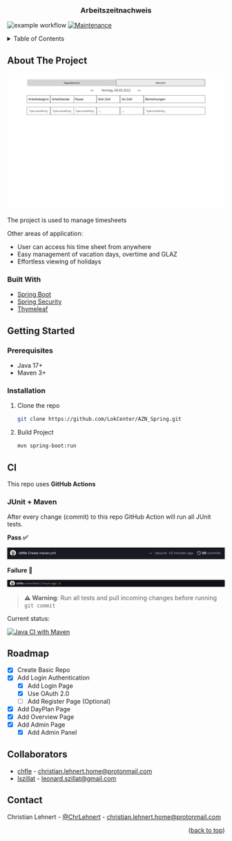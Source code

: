 <div align="center">
<h3 align="center">Arbeitszeitnachweis</h3>
 
</div>

![example workflow](https://github.com/LokCenter/AZN_Spring_WebClient/actions/workflows/maven.yml/badge.svg)
[![Maintenance](https://img.shields.io/badge/Maintained%3F-yes-green.svg)](https://github.com/LokCenter/AZN_Spring_WebClient/graphs/commit-activity)

<!-- TABLE OF CONTENTS -->
<details>
  <summary>Table of Contents</summary>
  <ol>
    <li>
      <a href="#about-the-project">About The Project</a>
      <ul>
        <li><a href="#built-with">Built With</a></li>
      </ul>
    </li>
    <li>
      <a href="#getting-started">Getting Started</a>
      <ul>
        <li><a href="#prerequisites">Prerequisites</a></li>
        <li><a href="#installation">Installation</a></li>
      </ul>
    </li>
    <li><a href="#ci">CI</a></li>
    <li><a href="#roadmap">Roadmap</a></li>
    <li><a href="#collaborators">Collaborators</a></li>
    <li><a href="#contact">Contact</a></li>
  </ol>
</details>


<!-- ABOUT THE PROJECT -->
## About The Project

<img src="readme/proj_img.png" alt="project image">

The project is used to manage timesheets

Other areas of application:

* User can access his time sheet from anywhere
* Easy management of vacation days, overtime and GLAZ
* Effortless viewing of holidays

### Built With

* [Spring Boot](https://spring.io/projects/spring-boot)
* [Spring Security](https://spring.io/projects/spring-security)
* [Thymeleaf](https://www.thymeleaf.org/)

<!-- GETTING STARTED -->
## Getting Started

### Prerequisites

* Java 17+
* Maven 3+

### Installation


1. Clone the repo
   ```sh
   git clone https://github.com/LokCenter/AZN_Spring.git
   ```
2. Build Project
   ```sh
   mvn spring-boot:run
   ```
## CI

This repo uses **GitHub Actions** 

### JUnit + Maven

After every change (commit) to this repo GitHub Action will run all JUnit tests. 

**Pass ✅**

<img src="readme/pass_commit.png">

**Failure 🚫**

<img src="readme/failure.png">


> **⚠️ Warning**: Run all tests and pull incoming changes before running `git commit`


Current status:

[![Java CI with Maven](https://github.com/LokCenter/AZN_Spring_WebClient/actions/workflows/maven.yml/badge.svg)](https://github.com/LokCenter/AZN_Spring_WebClient/actions/workflows/maven.yml)
<!-- ROADMAP -->
## Roadmap

- [X] Create Basic Repo
- [X] Add Login Authentication 
  - [X] Add Login Page
  - [X] Use OAuth 2.0
  - [ ] Add Register Page (Optional)
- [X] Add DayPlan Page
- [X] Add Overview Page
- [X] Add Admin Page
  - [X] Add Admin Panel

## Collaborators
<ul>
  <li><a href="https://github.com/chfle">chfle</a> - <a href="mailto:christian.lehnert.home@protonmail.com">christian.lehnert.home@protonmail.com</a></li> 
  <li><a href="https://github.com/lszillat">lszillat</a> - <a href="mailto:leonard.szillat@gmail.com">leonard.szillat@gmail.com</a></li>
</ul>

<!-- CONTACT -->
## Contact

Christian Lehnert - [@ChrLehnert](https://twitter.com/ChrLehnert) - <a href="mailto:christian.lehnert.home@protonmail.com">christian.lehnert.home@protonmail.com</a>

<p align="right">(<a href="#top">back to top</a>)</p>
